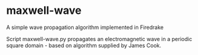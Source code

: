 # maxwell-wave
A simple wave propagation algorithm implemented in Firedrake

Script maxwell-wave.py propagates an electromagnetic wave in a periodic square domain - based on algorithm supplied by James Cook.
